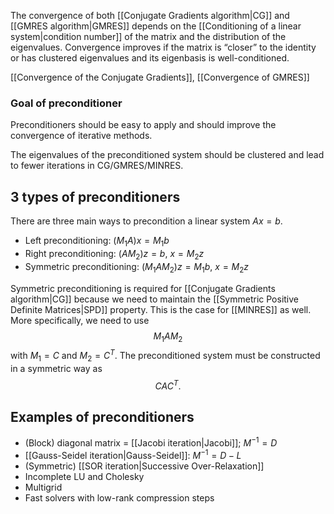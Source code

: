 The convergence of both [[Conjugate Gradients algorithm|CG]] and [[GMRES algorithm|GMRES]] depends on the [[Conditioning of a linear system|condition number]] of the matrix and the distribution of the eigenvalues. Convergence improves if the matrix is “closer” to the identity or has clustered eigenvalues and its eigenbasis is well-conditioned.

[[Convergence of the Conjugate Gradients]], [[Convergence of GMRES]]

### Goal of preconditioner

Preconditioners should be easy to apply and should improve the convergence of iterative methods.

The eigenvalues of the preconditioned system should be clustered and lead to fewer iterations in CG/GMRES/MINRES.

## 3 types of preconditioners

There are three main ways to precondition a linear system $Ax=b$.
- Left preconditioning: $(M_1 A) x = M_1 b$
- Right preconditioning: $(A M_2) z = b,$ $x = M_2 z$
- Symmetric preconditioning: $(M_1 A M_2) z = M_1 b,$ $x = M_2 z$

Symmetric preconditioning is required for [[Conjugate Gradients algorithm|CG]] because we need to maintain the [[Symmetric Positive Definite Matrices|SPD]] property. This is the case for [[MINRES]] as well. More specifically, we need to use
$$
M_1 A M_2
$$
with $M_1 = C$ and $M_2 = C^T$. The preconditioned system must be constructed in a symmetric way as
$$
C A C^T.
$$

## Examples of preconditioners

- (Block) diagonal matrix = [[Jacobi iteration|Jacobi]]; $M^{-1} = D$
- [[Gauss-Seidel iteration|Gauss-Seidel]]: $M^{-1} = D - L$
- (Symmetric) [[SOR iteration|Successive Over-Relaxation]]
- Incomplete LU and Cholesky
- Multigrid
- Fast solvers with low-rank compression steps
